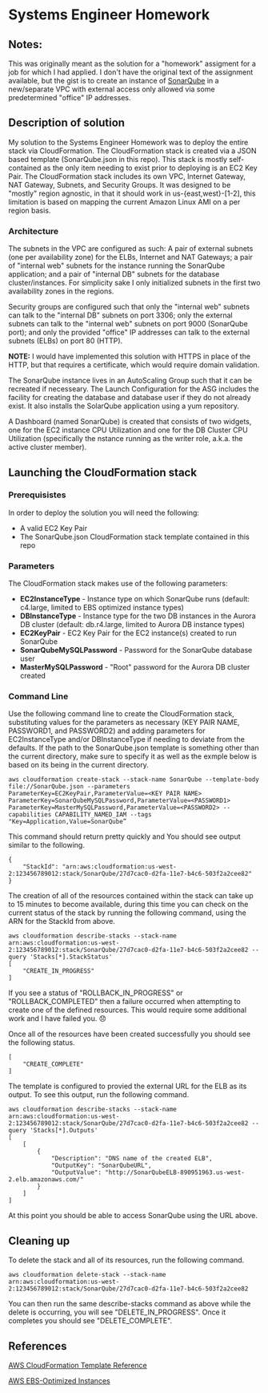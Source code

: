 # Systems Engineer Homework

## Notes:

This was originally meant as the solution for a "homework" assigment for a job for which I had applied.  I don't have the original text of the assignment available, but the gist is to create an instance of [SonarQube](https://www.sonarqube.org) in a new/separate VPC with external access only allowed via some predetermined "office" IP addresses.

## Description of solution

My solution to the Systems Engineer Homework was to deploy the entire stack via CloudFormation.  The CloudFormation stack is created via a JSON based template (SonarQube.json in this repo).  This stack is mostly self-contained as the only item needing to exist prior to deploying is an EC2 Key Pair.  The CloudFormation stack includes its own VPC, Internet Gateway, NAT Gateway, Subnets, and Security Groups.  It was designed to be "mostly" region agnostic, in that it should work in us-{east,west}-[1-2], this limitation is based on mapping the current Amazon Linux AMI on a per region basis.

### Architecture

The subnets in the VPC are configured as such:  A pair of external subnets (one per availability zone) for the ELBs, Internet and NAT Gateways; a pair of "internal web" subnets for the instance running the SonarQube application; and a pair of "internal DB" subnets for the database cluster/instances.  For simplicity sake I only initialized subnets in the first two availability zones in the regions.

Security groups are configured such that only the "internal web" subnets can talk to the "internal DB" subnets on port 3306; only the external subnets can talk to the "internal web" subnets on port 9000 (SonarQube port); and only the provided "office" IP addresses can talk to the external subnets (ELBs) on port 80 (HTTP).

**NOTE:** I would have implemented this solution with HTTPS in place of the HTTP, but that requires a certificate, which would require domain validation.

The SonarQube instance lives in an AutoScaling Group such that it can be recreated if necesseary.  The Launch Configuration for the ASG includes the facility for creating the database and database user if they do not already exist.  It also installs the SolarQube application using a yum repository.

A Dashboard (named SonarQube) is created that consists of two widgets, one for the EC2 instance CPU Utilization and one for the DB Cluster CPU Utilization (specifically the nstance running as the writer role, a.k.a. the active cluster member).

## Launching the CloudFormation stack

### Prerequisistes

In order to deploy the solution you will need the following:

* A valid EC2 Key Pair
* The SonarQube.json CloudFormation stack template contained in this repo

### Parameters

The CloudFormation stack makes use of the following parameters:

* **EC2InstanceType** - Instance type on which SonarQube runs (default: c4.large, limited to EBS optimized instance types)
* **DBInstanceType** - Instance type for the two DB instances in the Aurora DB cluster (default:  db.r4.large, limited to Aurora DB instance types)
* **EC2KeyPair** - EC2 Key Pair for the EC2 instance(s) created to run SonarQube
* **SonarQubeMySQLPassword** - Password for the SonarQube database user
* **MasterMySQLPassword** - "Root" password for the Aurora DB cluster created

### Command Line

Use the following command line to create the CloudFormation stack, substituting values for the parameters as necessary (KEY PAIR NAME, PASSWORD1, and PASSWORD2) and adding parameters for EC2InstanceType and/or DBInstanceType if needing to deviate from the defaults.  If the path to the SonarQube.json template is something other than the current directory, make sure to specify it as well as the exmple below is based on its being in the current directory.

```
aws cloudformation create-stack --stack-name SonarQube --template-body file://SonarQube.json --parameters ParameterKey=EC2KeyPair,ParameterValue=<KEY PAIR NAME> ParameterKey=SonarQubeMySQLPassword,ParameterValue=<PASSWORD1> ParameterKey=MasterMySQLPassword,ParameterValue=<PASSWORD2> --capabilities CAPABILITY_NAMED_IAM --tags "Key=Application,Value=SonarQube”
```

This command should return pretty quickly and You should see output similar to the following.

```
{
    "StackId": "arn:aws:cloudformation:us-west-2:123456789012:stack/SonarQube/27d7cac0-d2fa-11e7-b4c6-503f2a2cee82"
}
```

The creation of all of the resources contained within the stack can take up to 15 minutes to become available, during this time you can check on the current status of the stack by running the following command, using the ARN for the StackId from above.

```
aws cloudformation describe-stacks --stack-name arn:aws:cloudformation:us-west-2:123456789012:stack/SonarQube/27d7cac0-d2fa-11e7-b4c6-503f2a2cee82 --query 'Stacks[*].StackStatus'
[
    "CREATE_IN_PROGRESS"
]
```

If you see a status of "ROLLBACK_IN_PROGRESS" or "ROLLBACK_COMPLETED" then a failure occurred when attempting to create one of the defined resources.  This would require some additional work and I have failed you. :disappointed:

Once all of the resources have been created successfully you should see the following status.
 
```
[
    "CREATE_COMPLETE"
]
```

The template is configured to provied the external URL for the ELB as its output.  To see this output, run the following command.

```
aws cloudformation describe-stacks --stack-name arn:aws:cloudformation:us-west-2:123456789012:stack/SonarQube/27d7cac0-d2fa-11e7-b4c6-503f2a2cee82 --query 'Stacks[*].Outputs'
[
    [
        {
            "Description": "DNS name of the created ELB",
            "OutputKey": "SonarQubeURL",
            "OutputValue": "http://SonarQubeELB-890951963.us-west-2.elb.amazonaws.com/"
        }
    ]
]
```

At this point you should be able to access SonarQube using the URL above.

## Cleaning up

To delete the stack and all of its resources, run the following command.

```
aws cloudformation delete-stack --stack-name arn:aws:cloudformation:us-west-2:123456789012:stack/SonarQube/27d7cac0-d2fa-11e7-b4c6-503f2a2cee82
```

You can then run the same describe-stacks command as above while the delete is occurring, you will see "DELETE_IN_PROGRESS".  Once it completes you should see "DELETE_COMPLETE".

## References

[AWS CloudFormation Template Reference](http://docs.aws.amazon.com/AWSCloudFormation/latest/UserGuide/template-reference.html)

[AWS EBS-Optimized Instances](http://docs.aws.amazon.com/AWSEC2/latest/UserGuide/EBSOptimized.html)
